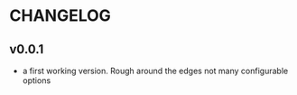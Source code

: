 # CHANGELOG

## v0.0.1

* a first working version. Rough around the edges not many configurable
  options
